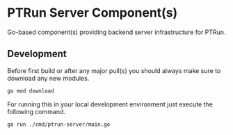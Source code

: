 # PTRun Server Component(s)

Go-based component(s) providing backend server infrastructure for PTRun.

## Development

Before first build or after any major pull(s) you should always make sure to download any new modules.

```sh
go mod download
```

For running this in your local development environment just execute the following command.

```sh
go run ./cmd/ptrun-server/main.go
```
